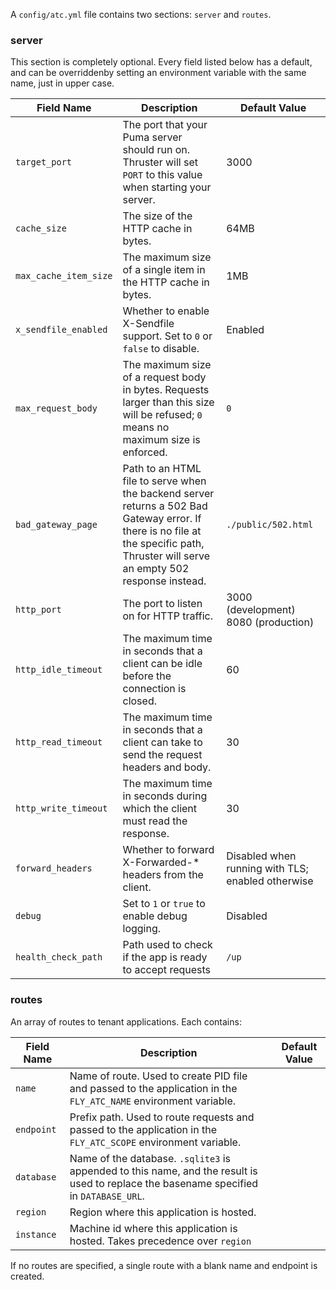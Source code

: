A `config/atc.yml` file contains two sections: `server` and `routes`.

### server

This section is completely optional.  Every field listed below has a default, and can be overriddenby setting an environment variable with the same name, just in upper case.

| Field Name            | Description                                             | Default Value |
|-----------------------|---------------------------------------------------------|---------------|
| `target_port`         | The port that your Puma server should run on. Thruster will set `PORT` to this value when starting your server. | 3000 |
| `cache_size`          | The size of the HTTP cache in bytes. | 64MB |
| `max_cache_item_size` | The maximum size of a single item in the HTTP cache in bytes. | 1MB |
| `x_sendfile_enabled`  | Whether to enable X-Sendfile support. Set to `0` or `false` to disable. | Enabled |
| `max_request_body`    | The maximum size of a request body in bytes. Requests larger than this size will be refused; `0` means no maximum size is enforced. | `0` |
| `bad_gateway_page`    | Path to an HTML file to serve when the backend server returns a 502 Bad Gateway error. If there is no file at the specific path, Thruster will serve an empty 502 response instead. | `./public/502.html` |
| `http_port`           | The port to listen on for HTTP traffic. | 3000 (development)<br>8080 (production) |
| `http_idle_timeout`   | The maximum time in seconds that a client can be idle before the connection is closed. | 60 |
| `http_read_timeout`   | The maximum time in seconds that a client can take to send the request headers and body. | 30 |
| `http_write_timeout`  | The maximum time in seconds during which the client must read the response. | 30 |
| `forward_headers`     | Whether to forward X-Forwarded-* headers from the client. | Disabled when running with TLS; enabled otherwise |
| `debug`               | Set to `1` or `true` to enable debug logging. | Disabled |
| `health_check_path`   | Path used to check if the app is ready to accept requests | `/up` |

### routes

An array of routes to tenant applications.  Each contains:

| Field Name            | Description                                             | Default Value |
|-----------------------|---------------------------------------------------------|---------------|
| `name`                | Name of route.  Used to create PID file and passed to the application in the `FLY_ATC_NAME` environment variable. |
| `endpoint`            | Prefix path.  Used to route requests and passed to the application in the `FLY_ATC_SCOPE` environment variable. |
| `database`            | Name of the database.  `.sqlite3` is appended to this name, and the result is used to replace the basename specified in `DATABASE_URL`. |
| `region`              | Region where this application is hosted. |
| `instance`            | Machine id where this application is hosted.  Takes precedence over `region` |

If no routes are specified, a single route with a blank name and endpoint is created.

